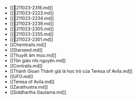 - [[💬211023-2316.md]]
- [[💬211023-2223.md]]
- [[💬211023-2234.md]]
- [[💬211023-2239.md]]
- [[💬211023-2305.md]]
- [[💬211023-2255.md]]
- [[💬211023-2301.md]]
- [[Chemtrails.md]]
- [[Starseed.md]]
- [[Thuyết âm mưu.md]]
- [[Tôn giáo nhị nguyên.md]]
- [[Contrails.md]]
- [[Thánh Gioan Thánh giá là học trò của Teresa of Avila.md]]
- [[UFO.md]]
- [[Teresa of Avila.md]]
- [[Zarathustra.md]]
- [[Siddhartha Gautama.md]]
